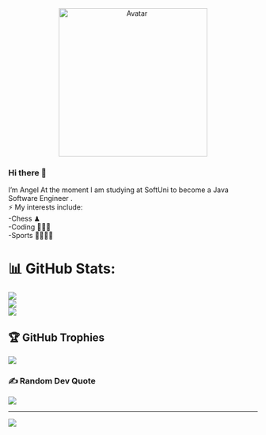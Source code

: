 <div id="header" align="center">
  <img src="https://i.pinimg.com/originals/f3/c6/35/f3c6352193fef0bfc80744b7e71fd693.gif" width="300"alt="Avatar"/>
</div>

### Hi there 👋

I’m Angel At the moment I am studying at SoftUni to become a Java Software Engineer .
<br> ⚡ My interests include: 
<br>-Chess ♟ 
<br>-Coding 👨🏽‍💻 
<br>-Sports 🥊🏓🧗‍♂<br>
# 📊 GitHub Stats:
![](https://github-readme-stats.vercel.app/api?username=AngelDoychev&theme=omni&hide_border=false&include_all_commits=true&count_private=false)<br/>
![](https://github-readme-streak-stats.herokuapp.com/?user=AngelDoychev&theme=omni&hide_border=false)<br/>
![](https://github-readme-stats.vercel.app/api/top-langs/?username=AngelDoychev&theme=omni&hide_border=false&include_all_commits=true&count_private=false&layout=compact)<br/>

## 🏆 GitHub Trophies
![](https://github-profile-trophy.vercel.app/?username=AngelDoychev&theme=dracula&no-frame=false&no-bg=false&margin-w=4)

### ✍️ Random Dev Quote
![](https://quotes-github-readme.vercel.app/api?type=horizontal&theme=radical)

---
[![](https://visitcount.itsvg.in/api?id=AngelDoychev&icon=8&color=0)](https://visitcount.itsvg.in)


